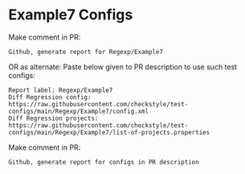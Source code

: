 # Example7 Configs
Make comment in PR:
```
Github, generate report for Regexp/Example7
```
OR as alternate:
Paste below given to PR description to use such test configs:
```
Report label: Regexp/Example7
Diff Regression config: https://raw.githubusercontent.com/checkstyle/test-configs/main/Regexp/Example7/config.xml
Diff Regression projects: https://raw.githubusercontent.com/checkstyle/test-configs/main/Regexp/Example7/list-of-projects.properties
```
Make comment in PR:
```
Github, generate report for configs in PR description
```
